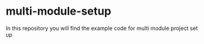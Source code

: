 # multi-module-setup
In this repository you will find the example code for multi module project set up


